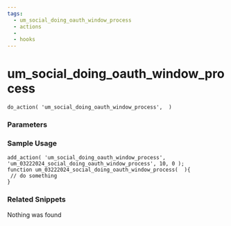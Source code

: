 ```yaml
---
tags: 
  - um_social_doing_oauth_window_process
  - actions
  - 
  - hooks
---
```

# um\_social\_doing\_oauth\_window\_process

``` php:no-line-numbers
do_action( 'um_social_doing_oauth_window_process',  )
```
<div class='hook-sep'></div>

### Parameters

<div class='hook-sep'></div>



### Sample Usage

``` php:no-line-numbers
add_action( 'um_social_doing_oauth_window_process', 'um_03222024_social_doing_oauth_window_process', 10, 0 );
function um_03222024_social_doing_oauth_window_process(  ){
 // do something
}
```
<div class='hook-sep'></div>



### Related Snippets

Nothing was found

